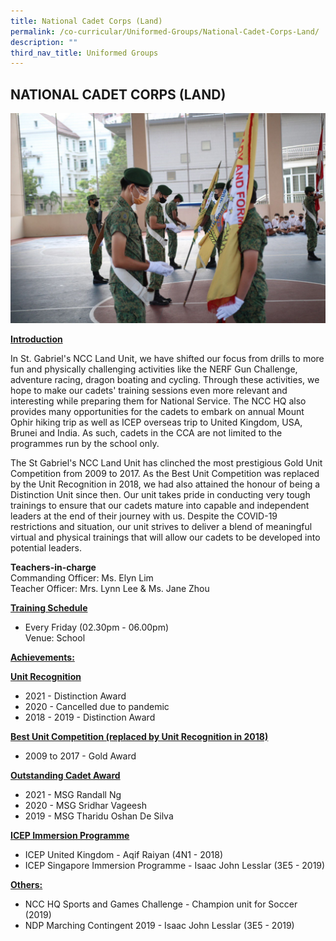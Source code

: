 ```yaml
---
title: National Cadet Corps (Land)
permalink: /co-curricular/Uniformed-Groups/National-Cadet-Corps-Land/
description: ""
third_nav_title: Uniformed Groups
---
```

## NATIONAL CADET CORPS (LAND)

![](/images/Passing%20over%20of%20responsibilities%20to%20the%20new%20Specialists.jpeg)

**<u>Introduction</u>**  

In St. Gabriel's NCC Land Unit, we have shifted our focus from drills to more fun and physically challenging activities like the NERF Gun Challenge, adventure racing, dragon boating and cycling. Through these activities, we hope to make our cadets' training sessions even more relevant and interesting while preparing them for National Service. The NCC HQ also provides many opportunities for the cadets to embark on annual Mount Ophir hiking trip as well as ICEP overseas trip to United Kingdom, USA, Brunei and India. As such, cadets in the CCA are not limited to the programmes run by the school only. 

The St Gabriel's NCC Land Unit has clinched the most prestigious Gold Unit Competition from 2009 to 2017. As the Best Unit Competition was replaced by the Unit Recognition in 2018, we had also attained the honour of being a Distinction Unit since then. Our unit takes pride in conducting very tough trainings to ensure that our cadets mature into capable and independent leaders at the end of their journey with us. Despite the COVID-19 restrictions and situation, our unit strives to deliver a blend of meaningful virtual and physical trainings that will allow our cadets to be developed into potential leaders.

**Teachers-in-charge**<br>
Commanding Officer: Ms. Elyn Lim<br>
Teacher Officer: Mrs. Lynn Lee & Ms. Jane Zhou
               
							 
**<u>Training Schedule</u>**
*   Every Friday (02.30pm - 06.00pm)<br>
Venue: School


**<u>Achievements:</u>**

**<u>Unit Recognition</u>**
*   2021 - Distinction Award<br>
*   2020 - Cancelled due to pandemic<br>
*   2018 - 2019 - Distinction Award

**<u>Best Unit Competition (replaced by Unit Recognition in 2018)</u>**  

*   2009 to 2017 - Gold Award

**<u>Outstanding Cadet Award</u>**  <br>
*   2021 - MSG Randall Ng  
*   2020 - MSG Sridhar Vageesh
*   2019 - MSG Tharidu Oshan De Silva

**<u>ICEP Immersion Programme</u>**  <br>
*   ICEP United Kingdom - Aqif Raiyan (4N1 - 2018)<br>
*   ICEP Singapore Immersion Programme - Isaac John Lesslar (3E5 - 2019)

  
**<u>Others:</u>**  <br>
*   NCC HQ Sports and Games Challenge - Champion unit for Soccer (2019)<br>
*   NDP Marching Contingent 2019 - Isaac John Lesslar (3E5 - 2019)